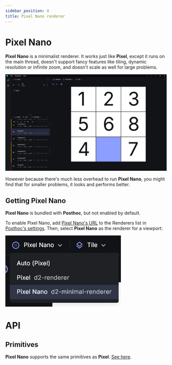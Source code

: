 ```yaml
---
sidebar_position: 4
title: Pixel Nano renderer
---
```


# Pixel Nano

**Pixel Nano** is a minimalist renderer. It works just like **Pixel**, except it runs on the main thread, doesn't support fancy features like tiling, dynamic resolution or infinite zoom, and doesn't scale as well for large problems.

![Pixel Nano](pixel-nano.png)

However because there's much less overhead to run **Pixel Nano**, you might find that for smaller problems, it looks and performs better.

## Getting Pixel Nano

**Pixel Nano** is bundled with **Posthoc**, but not enabled by default.

To enable Pixel Nano, add [Pixel Nano's URL](/docs/visualiser/3-1-user-guide/extensions#built-in-renderers) to the Renderers list in [Posthoc's settings](/docs/visualiser/3-1-user-guide/interface#settings). Then, select **Pixel Nano** as the renderer for a viewport:

![Selecting Pixel Nano](select-pixel-nano.png)

# API

## Primitives

**Pixel Nano** supports the same primitives as **Pixel**. [See here](/docs/visualiser/pixel-renderer#primitives).
